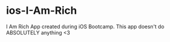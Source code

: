 # ios-I-Am-Rich

I Am Rich App created during iOS Bootcamp. This app doesn't do ABSOLUTELY anything <3
